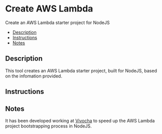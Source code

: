 # Create AWS Lambda

Create an AWS Lambda starter project for NodeJS

- [Description](#description)
- [Instructions](#instructions)
- [Notes](#notes)

## Description

This tool creates an AWS Lambda starter project, built for NodeJS, based on the infomation provided.

## Instructions

## Notes

It has been developed working at [Vivocha](https://www.vivocha.com/) to speed up the AWS Lambda project bootstrapping process in NodeJS.
